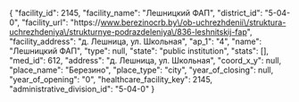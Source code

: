 {
    "facility_id": 2145,
    "facility_name": "Лешницкий ФАП",
    "district_id": "5-04-0",
    "facility_url": "https:\/\/www.berezinocrb.by\/ob-uchrezhdenii\/struktura-uchrezhdeniya\/strukturnye-podrazdeleniya\/836-leshnitskij-fap",
    "facility_address": "д. Лешница, ул. Школьная",
    "ap_1": "4",
    "name": "Лешницкий ФАП",
    "type": null,
    "state": "public institution",
    "stats": [],
    "med_id": 612,
    "address": "д. Лешница, ул. Школьная",
    "coord_x_y": null,
    "place_name": "Березино",
    "place_type": "city",
    "year_of_closing": null,
    "year_of_opening": "0",
    "healthcare_facility_key": 2145,
    "administrative_division_id": "5-04-0"
}
